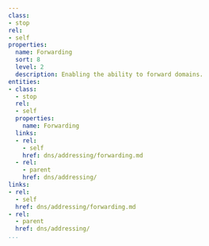 ```yaml
---
class:
- stop
rel:
- self
properties:
  name: Forwarding
  sort: 8
  level: 2
  description: Enabling the ability to forward domains.
entities:
- class:
  - stop
  rel:
  - self
  properties:
    name: Forwarding
  links:
  - rel:
    - self
    href: dns/addressing/forwarding.md
  - rel:
    - parent
    href: dns/addressing/
links:
- rel:
  - self
  href: dns/addressing/forwarding.md
- rel:
  - parent
  href: dns/addressing/
...
```

